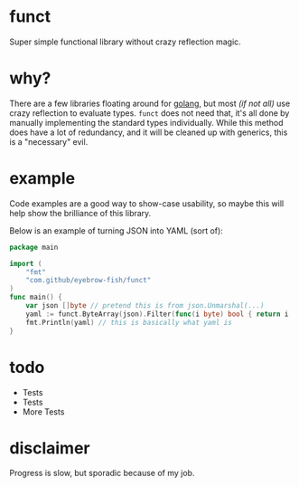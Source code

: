 # funct

Super simple functional library without crazy reflection magic.

# why?

There are a few libraries floating around for [golang](https://golang.org), but most *(if not all)* use crazy
reflection to evaluate types. `funct` does not need that, it's all done by manually implementing the standard types
individually. While this method does have a lot of redundancy, and it will be cleaned up with generics, this is a 
"necessary" evil.

# example

Code examples are a good way to show-case usability, so maybe this will help show the brilliance of this library.

Below is an example of turning JSON into YAML (sort of):

```go
package main

import (
	"fmt"
	"com.github/eyebrow-fish/funct"
)
func main() {
	var json []byte // pretend this is from json.Unmarshal(...)
	yaml := funct.ByteArray(json).Filter(func(i byte) bool { return i != '{' && i != '}' }).Join()
	fmt.Println(yaml) // this is basically what yaml is
}
```

# todo

- Tests
- Tests
- More Tests

# disclaimer

Progress is slow, but sporadic because of my job.
